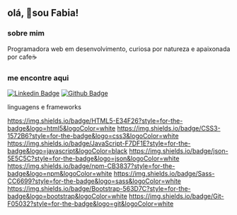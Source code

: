 ## olá, 👋sou  Fabia! 

### sobre mim

Programadora web em desenvolvimento,
curiosa por natureza  e apaixonada por cafe☕

### me encontre aqui
[![Linkedin Badge](https://img.shields.io/badge/-LinkedIn-blue?style=flat-square&logo=Linkedin&logoColor=white&link=https://www.linkedin.com/in/fabia-cunha-3759a981/)](https://www.linkedin.com/in/fabia-cunha-3759a981/) [![Github Badge](https://img.shields.io/badge/-Github-000?style=flat-square&logo=Github&logoColor=white&link=https://github.com/fabiamcunha)](https://github.com/fabiamcunha)


linguagens e frameworks

https://img.shields.io/badge/HTML5-E34F26?style=for-the-badge&logo=html5&logoColor=white
https://img.shields.io/badge/CSS3-1572B6?style=for-the-badge&logo=css3&logoColor=white
https://img.shields.io/badge/JavaScript-F7DF1E?style=for-the-badge&logo=javascript&logoColor=black
https://img.shields.io/badge/json-5E5C5C?style=for-the-badge&logo=json&logoColor=white
https://img.shields.io/badge/npm-CB3837?style=for-the-badge&logo=npm&logoColor=white
https://img.shields.io/badge/Sass-CC6699?style=for-the-badge&logo=sass&logoColor=white
https://img.shields.io/badge/Bootstrap-563D7C?style=for-the-badge&logo=bootstrap&logoColor=white
https://img.shields.io/badge/Git-F05032?style=for-the-badge&logo=git&logoColor=white

<!---
fabiamcunha/fabiamcunha is a ✨ special ✨ repository because its `README.md` (this file) appears on your GitHub profile.
You can click the Preview link to take a look at your changes.
--->


